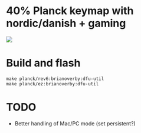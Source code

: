 # 40% Planck keymap with nordic/danish + gaming
![](http://brianoverby.dk/kb/keymap_planck.png)

# Build and flash
    make planck/rev6:brianoverby:dfu-util
    make planck/ez:brianoverby:dfu-util

# TODO
- Better handling of Mac/PC mode (set persistent?)
